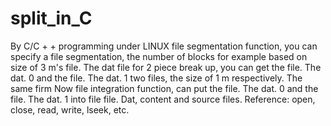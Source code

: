 # split_in_C
By C/C + + programming under LINUX file segmentation function, you can specify a file segmentation, the number of blocks for example based on size of 3 m's file. The dat file for 2 piece break up, you can get the file. The dat. 0 and the file. The dat. 1 two files, the size of 1 m respectively. The same firm Now file integration function, can put the file. The dat. 0 and the file. The dat. 1 into file file. Dat, content and source files. Reference: open, close, read, write, lseek, etc.
